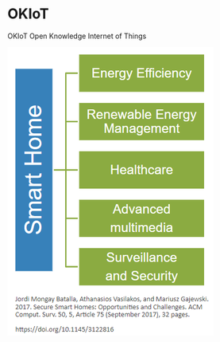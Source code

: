 # OKIoT
OKIoT Open Knowledge Internet of Things

![Smart Home major interest areas](https://github.com/vthayashi/OKIoT/blob/master/img/smarthomeareas.PNG)

